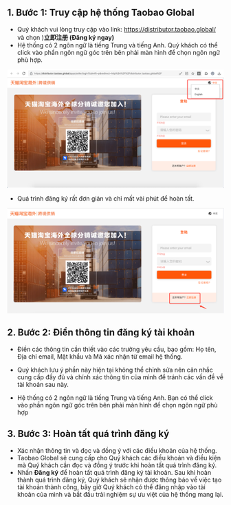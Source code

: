 
## 1. Bước 1: Truy cập hệ thống Taobao Global

- Quý khách vui lòng truy cập vào link: https://distributor.taobao.global/ và chọn )**立即注册 (Đăng ký ngay)**
- Hệ thống có 2 ngôn ngữ là tiếng Trung và tiếng Anh. Quý khách có thể click vào phần ngôn ngữ góc trên bên phải màn hình để chọn ngôn ngữ phù hợp.

![Chọn ngôn ngữ](image.png)

- Quá trình đăng ký rất đơn giản và chỉ mất vài phút để hoàn tất.

![Đăng ký tài khoản](image-1.png)

## 2. Bước 2: Điền thông tin đăng ký tài khoản

- Điền các thông tin cần thiết vào các trường yêu cầu, bao gồm: Họ tên, Địa chỉ email, Mật khẩu và Mã xác nhận từ email hệ thống.

- Quý khách lưu ý phần này hiện tại không thể chỉnh sửa nên cân nhắc cung cấp đầy đủ và chính xác thông tin của mình để tránh các vấn đề về tài khoản sau này.

- Hệ thống có 2 ngôn ngữ là tiếng Trung và tiếng Anh. Bạn có thể click vào phần ngôn ngữ góc trên bên phải màn hình để chọn ngôn ngữ phù hợp

## 3. Bước 3: Hoàn tất quá trình đăng ký

- Xác nhận thông tin và đọc và đồng ý với các điều khoản của hệ thống. 
- Taobao Global sẽ cung cấp cho Quý khách các điều khoản và điều kiện mà Quý khách cần đọc và đồng ý trước khi hoàn tất quá trình đăng ký.
- Nhấn **Đăng ký** để hoàn tất quá trình đăng ký tài khoản. Sau khi hoàn thành quá trình đăng ký, Quý khách sẽ nhận được thông báo về việc tạo tài khoản thành công, bây giờ Quý khách có thể đăng nhập vào tài khoản của mình và bắt đầu trải nghiệm sự ưu việt của hệ thống mang lại.

